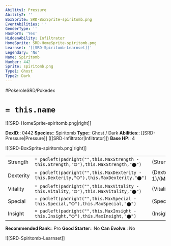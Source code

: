 ```yaml
---
Ability1: Pressure
Ability2: ''
BoxSprite: SRD-BoxSprite-spiritomb.png
EventAbilities: ''
GenderType: ''
HasForm: 'Yes'
HiddenAbility: Infiltrator
HomeSprite: SRD-HomeSprite-spiritomb.png
Learnset: '[[SRD-Spiritomb-Learnset]]'
Legendary: 'No'
Name: Spiritomb
Number: 442
Sprite: spiritomb.png
Type1: Ghost
Type2: Dark
---
```


#PokeroleSRD/Pokedex

# `= this.name`

![[SRD-HomeSprite-spiritomb.png|right]]

**DexID**:: 0442
**Species**:: Spiritomb
**Type**:: Ghost / Dark
**Abilities**:: [[SRD-Pressure|Pressure]] ([[SRD-Infiltrator|Infiltrator]])
**Base HP**:: 4

![[SRD-BoxSprite-spiritomb.png|right]]

|           |                                                                                        |                                          |
| --------- | -------------------------------------------------------------------------------------- | ---------------------------------------- |
| Strength  | `= padleft(padright("",this.MaxStrength - this.Strength,"⭘"),this.MaxStrength,"⬤")`    | (Strength::2)/(MaxStrength::5)   |
| Dexterity | `= padleft(padright("",this.MaxDexterity - this.Dexterity,"⭘"),this.MaxDexterity,"⬤")` | (Dexterity:: 1)/(MaxDexterity::3) |
| Vitality  | `= padleft(padright("",this.MaxVitality - this.Vitality,"⭘"),this.MaxVitality,"⬤")`    | (Vitality::3)/(MaxVitality::6)   |
| Special   | `= padleft(padright("",this.MaxSpecial - this.Special,"⭘"),this.MaxSpecial,"⬤")`       | (Special::2)/(MaxSpecial::5)     |
| Insight   | `= padleft(padright("",this.MaxInsight - this.Insight,"⭘"),this.MaxInsight,"⬤")`       | (Insight::3)/(MaxInsight::6)     |

**Recommended Rank**:: Pro
**Good Starter**:: No
**Can Evolve**:: No

![[SRD-Spiritomb-Learnset]]